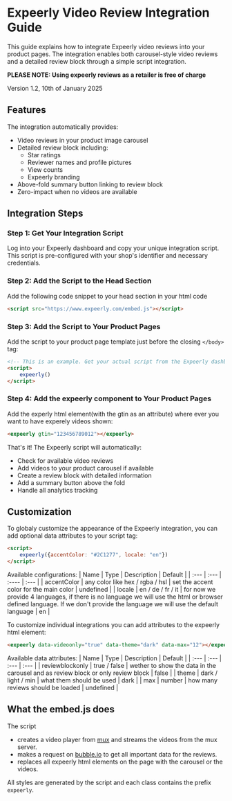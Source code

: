 # Expeerly Video Review Integration Guide

This guide explains how to integrate Expeerly video reviews into your product pages. The integration enables both carousel-style video reviews and a detailed review block through a simple script integration.

**PLEASE NOTE: Using expeerly reviews as a retailer is free of charge**

Version 1.2, 10th of January 2025

## Features

The integration automatically provides:
- Video reviews in your product image carousel
- Detailed review block including:
  - Star ratings
  - Reviewer names and profile pictures
  - View counts
  - Expeerly branding
- Above-fold summary button linking to review block
- Zero-impact when no videos are available

## Integration Steps

### Step 1: Get Your Integration Script

Log into your Expeerly dashboard and copy your unique integration script. This script is pre-configured with your shop's identifier and necessary credentials.

### Step 2: Add the Script to the Head Section
Add the following code snippet to your head section in your html code
```html
<script src="https://www.expeerly.com/embed.js"></script>
```

### Step 3: Add the Script to Your Product Pages

Add the script to your product page template just before the closing `</body>` tag:

```html
<!-- This is an example. Get your actual script from the Expeerly dashboard -->
<script>
    expeerly()
</script>
```

### Step 4: Add the expeerly component to Your Product Pages
Add the experly html element(with the gtin as an attribute) where ever you want to have experely videos shown:
```html
<expeerly gtin="123456789012"></expeerly>
```

That's it! The Expeerly script will automatically:
- Check for available video reviews
- Add videos to your product carousel if available
- Create a review block with detailed information
- Add a summary button above the fold
- Handle all analytics tracking

## Customization

To globaly customize the appearance of the Expeerly integration, you can add optional data attributes to your script tag:

```html
<script>
    expeerly({accentColor: "#2C1277", locale: "en"})
</script>
```
Available configurations:
| Name | Type | Description | Default |
| :--- | :--- | :---- | :--- |
| accentColor | any color like hex / rgba / hsl | set the accent color for the main color | undefined |
| locale | en / de / fr / it | for now we provide 4 languages, if there is no language we will use the html or browser defined language. If we don't provide the language we will use the default language | en |

To customize individual integrations you can add attributes to the expeerly html element:

```html
<expeerly data-videoonly="true" data-theme="dark" data-max="12"></expeerly>
```

Available data attributes:
| Name | Type | Description | Default |
| :--- | :--- | :--- | :--- |
| reviewblockonly | true / false | wether to show the data in the carousel and as review block or only review block | false |
| theme | dark / light / min | what them should be used | dark |
| max | number | how many reviews should be loaded | undefined |

## What the embed.js does
The script
- creates a video player from [mux](https://www.mux.com/) and streams the videos from the mux server.
- makes a request on [bubble.io](https://bubble.io/) to get all important data for the reviews.
- replaces all expeerly html elements on the page with the carousel or the videos.

All styles are generated by the script and each class contains the prefix `expeerly`.
